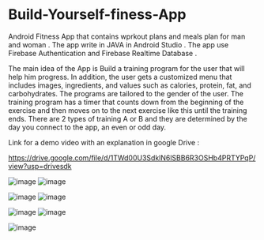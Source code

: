 # Build-Yourself-finess-App
Android Fitness App that contains wprkout plans and meals plan for man and woman . 
The app write in JAVA in Android Studio . 
The app use Firebase Authentication and Firebase Realtime Database . 

The main idea of the App is Build a training program for the user that will help him progress. 
In addition, the user gets a customized menu that includes images, ingredients, and values such as calories,
protein, fat, and carbohydrates.
The programs are tailored to the gender of the user.
The training program has a timer that counts down from the beginning of the exercise and then moves on to the next
exercise like this until the training ends. 
There are 2 types of training A or B and they are determined by the day you connect to the app, an even or odd day.

Link for a demo video with an explanation in google Drive :

https://drive.google.com/file/d/1TWd00U3SdklN6lSBB6R3OSHb4PRTYPqP/view?usp=drivesdk

![image](https://user-images.githubusercontent.com/97397382/153913770-aa0f7f68-649e-4331-952b-4ff1c7e19d45.png)      ![image](https://user-images.githubusercontent.com/97397382/153913885-afa2a501-5730-478e-9f18-6c6a6c0820f2.png)



![image](https://user-images.githubusercontent.com/97397382/153913926-5c4eaa79-a6be-4dcb-bb24-e534909f8a3c.png)      ![image](https://user-images.githubusercontent.com/97397382/153913967-7239ff6b-2256-4bd2-ab1f-a729f77552a7.png)



![image](https://user-images.githubusercontent.com/97397382/153914785-25967e23-c364-4784-ae18-78428411fd05.png)       ![image](https://user-images.githubusercontent.com/97397382/153914847-9dd59f83-ed21-4cbe-9a24-3ffb7d179a73.png)



![image](https://user-images.githubusercontent.com/97397382/153914902-a28b3fca-b4a8-4850-a0f2-b81d2d421a52.png)






















